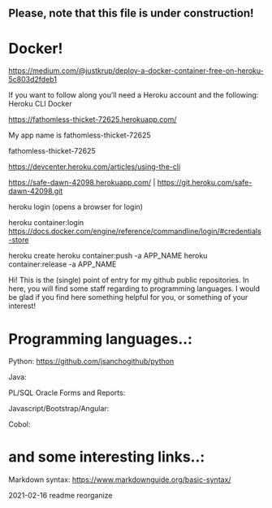 ## Please, note that this file is under construction!

# Docker!

https://medium.com/@justkrup/deploy-a-docker-container-free-on-heroku-5c803d2fdeb1

If you want to follow along you’ll need a Heroku account and the following:
Heroku CLI
Docker

https://fathomless-thicket-72625.herokuapp.com/

My app name is fathomless-thicket-72625 

fathomless-thicket-72625

https://devcenter.heroku.com/articles/using-the-cli

https://safe-dawn-42098.herokuapp.com/ | https://git.heroku.com/safe-dawn-42098.git


heroku login 
(opens a browser for login)

heroku container:login
https://docs.docker.com/engine/reference/commandline/login/#credentials-store

heroku create
heroku container:push -a APP_NAME
heroku container:release -a APP_NAME


Hi! This is the (single) point of entry for my github public repositories. 
In here, you will find some staff regarding to programming languages.
I would be glad if you find here something helpful for you, or something of your interest!

# Programming languages..:

Python: https://github.com/jsanchogithub/python

Java:

PL/SQL Oracle Forms and Reports:

Javascript/Bootstrap/Angular:

Cobol:



# and some interesting links..:

Markdown syntax: https://www.markdownguide.org/basic-syntax/


2021-02-16	readme	reorganize